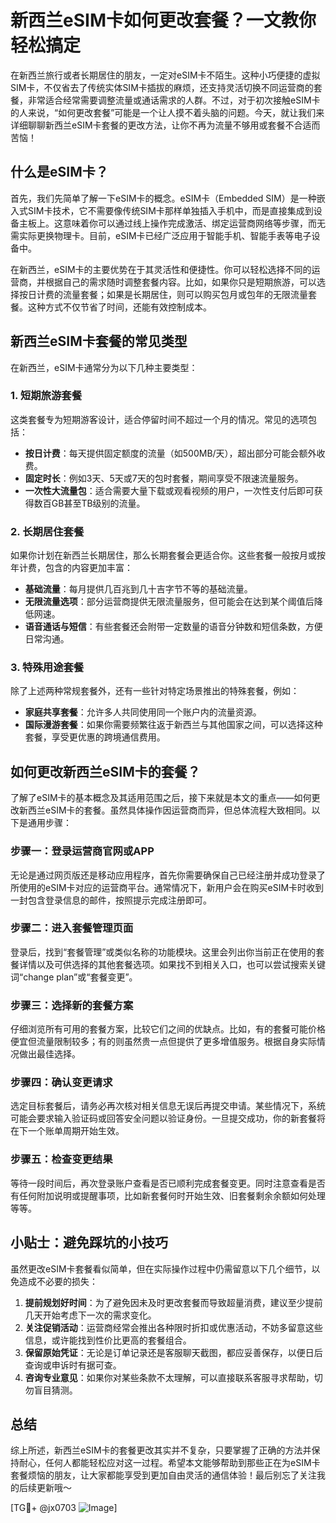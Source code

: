 # 新西兰eSIM卡如何更改套餐？一文教你轻松搞定

在新西兰旅行或者长期居住的朋友，一定对eSIM卡不陌生。这种小巧便捷的虚拟SIM卡，不仅省去了传统实体SIM卡插拔的麻烦，还支持灵活切换不同运营商的套餐，非常适合经常需要调整流量或通话需求的人群。不过，对于初次接触eSIM卡的人来说，“如何更改套餐”可能是一个让人摸不着头脑的问题。今天，就让我们来详细聊聊新西兰eSIM卡套餐的更改方法，让你不再为流量不够用或套餐不合适而苦恼！

## 什么是eSIM卡？

首先，我们先简单了解一下eSIM卡的概念。eSIM卡（Embedded SIM）是一种嵌入式SIM卡技术，它不需要像传统SIM卡那样单独插入手机中，而是直接集成到设备主板上。这意味着你可以通过线上操作完成激活、绑定运营商网络等步骤，而无需实际更换物理卡。目前，eSIM卡已经广泛应用于智能手机、智能手表等电子设备中。

在新西兰，eSIM卡的主要优势在于其灵活性和便捷性。你可以轻松选择不同的运营商，并根据自己的需求随时调整套餐内容。比如，如果你只是短期旅游，可以选择按日计费的流量套餐；如果是长期居住，则可以购买包月或包年的无限流量套餐。这种方式不仅节省了时间，还能有效控制成本。

## 新西兰eSIM卡套餐的常见类型

在新西兰，eSIM卡通常分为以下几种主要类型：

### 1. 短期旅游套餐
这类套餐专为短期游客设计，适合停留时间不超过一个月的情况。常见的选项包括：
- **按日计费**：每天提供固定额度的流量（如500MB/天），超出部分可能会额外收费。
- **固定时长**：例如3天、5天或7天的包时套餐，期间享受不限速流量服务。
- **一次性大流量包**：适合需要大量下载或观看视频的用户，一次性支付后即可获得数百GB甚至TB级别的流量。

### 2. 长期居住套餐
如果你计划在新西兰长期居住，那么长期套餐会更适合你。这些套餐一般按月或按年计费，包含的内容更加丰富：
- **基础流量**：每月提供几百兆到几十吉字节不等的基础流量。
- **无限流量选项**：部分运营商提供无限流量服务，但可能会在达到某个阈值后降低网速。
- **语音通话与短信**：有些套餐还会附带一定数量的语音分钟数和短信条数，方便日常沟通。

### 3. 特殊用途套餐
除了上述两种常规套餐外，还有一些针对特定场景推出的特殊套餐，例如：
- **家庭共享套餐**：允许多人共同使用同一个账户内的流量资源。
- **国际漫游套餐**：如果你需要频繁往返于新西兰与其他国家之间，可以选择这种套餐，享受更优惠的跨境通信费用。

## 如何更改新西兰eSIM卡的套餐？

了解了eSIM卡的基本概念及其适用范围之后，接下来就是本文的重点——如何更改新西兰eSIM卡的套餐。虽然具体操作因运营商而异，但总体流程大致相同。以下是通用步骤：

### 步骤一：登录运营商官网或APP
无论是通过网页版还是移动应用程序，首先你需要确保自己已经注册并成功登录了所使用的eSIM卡对应的运营商平台。通常情况下，新用户会在购买eSIM卡时收到一封包含登录信息的邮件，按照提示完成注册即可。

### 步骤二：进入套餐管理页面
登录后，找到“套餐管理”或类似名称的功能模块。这里会列出你当前正在使用的套餐详情以及可供选择的其他套餐选项。如果找不到相关入口，也可以尝试搜索关键词“change plan”或“套餐变更”。

### 步骤三：选择新的套餐方案
仔细浏览所有可用的套餐方案，比较它们之间的优缺点。比如，有的套餐可能价格便宜但流量限制较多；有的则虽然贵一点但提供了更多增值服务。根据自身实际情况做出最佳选择。

### 步骤四：确认变更请求
选定目标套餐后，请务必再次核对相关信息无误后再提交申请。某些情况下，系统可能会要求输入验证码或回答安全问题以验证身份。一旦提交成功，你的新套餐将在下一个账单周期开始生效。

### 步骤五：检查变更结果
等待一段时间后，再次登录账户查看是否已顺利完成套餐变更。同时注意查看是否有任何附加说明或提醒事项，比如新套餐何时开始生效、旧套餐剩余余额如何处理等等。

## 小贴士：避免踩坑的小技巧

虽然更改eSIM卡套餐看似简单，但在实际操作过程中仍需留意以下几个细节，以免造成不必要的损失：

1. **提前规划好时间**：为了避免因未及时更改套餐而导致超量消费，建议至少提前几天开始考虑下一次的需求变化。
2. **关注促销活动**：运营商经常会推出各种限时折扣或优惠活动，不妨多留意这些信息，或许能找到性价比更高的套餐组合。
3. **保留原始凭证**：无论是订单记录还是客服聊天截图，都应妥善保存，以便日后查询或申诉时有据可查。
4. **咨询专业意见**：如果你对某些条款不太理解，可以直接联系客服寻求帮助，切勿盲目猜测。

## 总结

综上所述，新西兰eSIM卡的套餐更改其实并不复杂，只要掌握了正确的方法并保持耐心，任何人都能轻松应对这一过程。希望本文能够帮助到那些正在为eSIM卡套餐烦恼的朋友，让大家都能享受到更加自由灵活的通信体验！最后别忘了关注我的后续更新哦～

[TG💪+ @jx0703 ![Image](https://github.com/user-attachments/assets/dbca1d08-cadb-493c-b0ec-ad6f7a83f270)]
